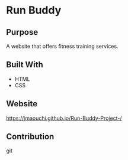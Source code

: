 # Run Buddy

## Purpose
A website that offers fitness training services.

## Built With
* HTML
* CSS

## Website
https://jmaouchi.github.io/Run-Buddy-Project-/

## Contribution
git
